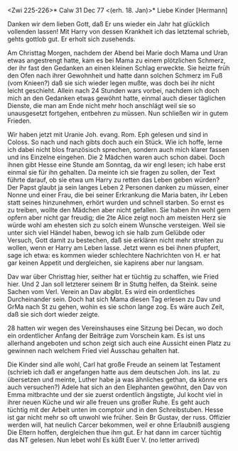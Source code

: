 <Zwi 225-226>* Calw 31 Dec 77
 <(erh. 18. Jan)>*
Liebe Kinder [Hermann]

Danken wir dem lieben Gott, daß Er uns wieder ein Jahr hat glücklich vollenden lassen! Mit Harry von dessen Krankheit ich das letztemal schrieb, gehts gottlob gut. Er erholt sich zusehends.

Am Christtag Morgen, nachdem der Abend bei Marie doch Mama und Uran etwas angestrengt hatte, kam es bei Mama zu einem plötzlichen Schmerz, der ihr fast den Gedanken an einen kleinen Schlag erweckte. Sie heizte früh den Ofen nach ihrer Gewohnheit und hatte dann solchen Schmerz im Fuß (vom Knieen?) daß sie sich wieder legen mußte, was doch bei ihr nicht leicht geschieht. Allein nach 24 Stunden wars vorbei, nachdem ich doch mich an den Gedanken etwas gewöhnt hatte, einmal auch dieser täglichen Dienste, die man am Ende nicht mehr hoch anschlägt weil sie so unausgesetzt fortgehen, entbehren zu müssen. Nun schließen wir in gutem Frieden.

Wir haben jetzt mit Uranie Joh. evang. Rom. Eph gelesen und sind in Coloss. So nach und nach gibts doch auch ein Stück. Wie ich hoffe, lerne ich dabei nicht blos französisch sprechen, sondern auch mich klarer fassen und ins Einzelne eingehen. Die 2 Mädchen waren auch schon dabei. Doch ihnen gibt Hesse eine Stunde am Sonntag, da wir engl lesen; ich habe erst einmal sie für ihn gehalten. Da meinte ich sie fragen zu sollen, der Text führte darauf, ob sie etwa um Harry zu retten das Leben geben würden? Der Papst glaubt ja sein langes Leben 2 Personen danken zu müssen, einer Nonne und einer Frau, die bei seiner Erkrankung die Maria baten, ihr Leben statt seines hinzunehmen, erhört wurden und schnell starben. So ernst es zu treiben, wollte den Mädchen aber nicht gefallen. Sie haben ihn wohl gern opfern aber nicht gar freudig; die 2te Alice zeigt noch am meisten Herz sie würde wohl am ehesten sich zu solch einem Wunsche versteigen. Weil sie unter sich viel Händel haben, bewog ich sie halb zum Gelübde oder Versuch, Gott damit zu bestechen, daß sie erklären nicht mehr streiten zu wollen, wenn er Harry am Leben lasse. Jetzt wenn es bei ihnen pfupfert, sage ich etwa: es kommen wieder schlechtere Nachrichten von H. er hat gar keinen Appetit und dergleichen, sie kapirens aber nur langsam.

Dav war über Christtag hier, seither hat er tüchtig zu schaffen, wie Fried hier. Und 2 Jan soll letzterer seinem Br in Stuttg helfen, da Steink. seine Sachen vom Verl. Verein an Dav abgibt. Es wird ein ordentliches Durcheinander sein. Doch hat sich Mama diesen Tag erlesen zu Dav und GrMa nach St zu gehen, wohin es sie schon lange zog. Es wäre auch Zeit, daß sie sich dort wieder zeigte.

28 hatten wir wegen des Vereinshauses eine Sitzung bei Decan, wo doch ein ordentlicher Anfang der Beiträge zum Vorschein kam. Es ist uns allerhand angeboten und schon zeigt sich auch eine Aussicht einen Platz zu gewinnen nach welchem Fried viel Ausschau gehalten hat.

Die Kinder sind alle wohl, Carl hat große Freude an seinem lat Testament (schrieb ich daß er angefangen hatte aus dem deutschen Joh. ins lat. zu übersetzen und meinte, Luther habe ja was ähnliches gethan, da könne ers auch versuchen?) Adele hat sich an den Elephanten gewöhnt, den Dav von Emma mitbrachte und der sie zuerst ordentlich ängstigte, Jul kocht viel in ihrer neuen Küche und wir alle freuen uns großer Ruhe. Es geht auch tüchtig mit der Arbeit unten im comptoir und in den Schreibstuben. Hesse ist gar nicht mehr so oft unwohl wie früher. Sein Br Gustav, der russ. Offizier werden will, hat neulich Carcer bekommen, weil er ohne Erlaubniß ausgieng Die Eltern hoffen, dergleichen thue ihm gut. Er hat dann im carcer tüchtig das NT gelesen. Nun lebet wohl
 Es küßt Euer V.
(no letter arrived)
